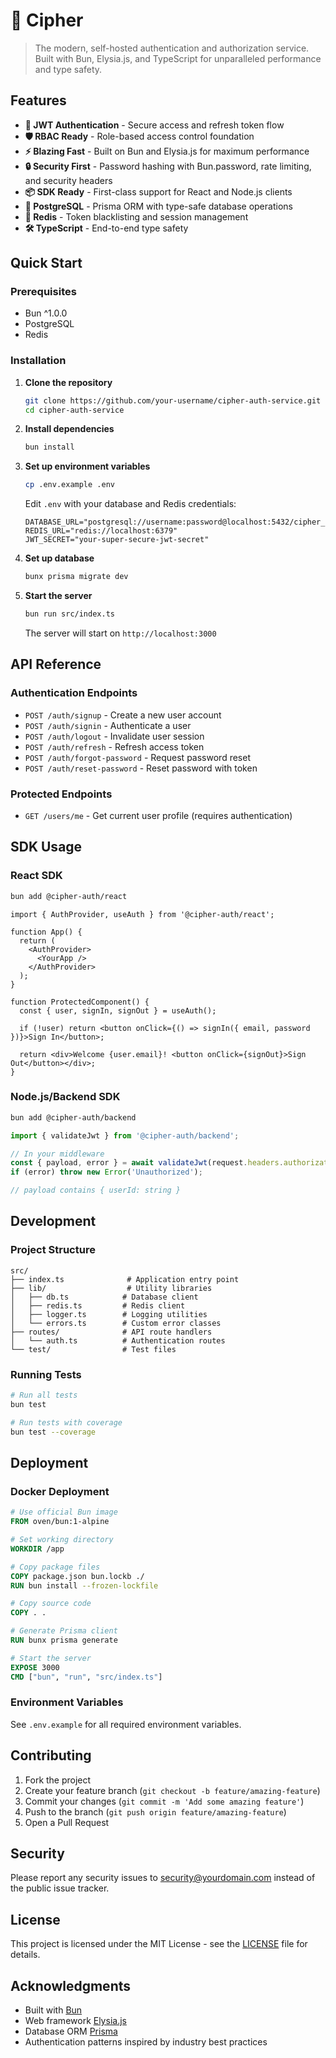 # 🔐 Cipher

> The modern, self-hosted authentication and authorization service. Built with Bun, Elysia.js, and TypeScript for unparalleled performance and type safety.

## Features

- **🔑 JWT Authentication** - Secure access and refresh token flow
- **🛡️ RBAC Ready** - Role-based access control foundation
- **⚡ Blazing Fast** - Built on Bun and Elysia.js for maximum performance
- **🔒 Security First** - Password hashing with Bun.password, rate limiting, and security headers
- **📦 SDK Ready** - First-class support for React and Node.js clients
- **🐘 PostgreSQL** - Prisma ORM with type-safe database operations
- **🧠 Redis** - Token blacklisting and session management
- **🛠️ TypeScript** - End-to-end type safety

## Quick Start

### Prerequisites

- Bun ^1.0.0
- PostgreSQL
- Redis

### Installation

1. **Clone the repository**
   ```bash
   git clone https://github.com/your-username/cipher-auth-service.git
   cd cipher-auth-service
   ```

2. **Install dependencies**
   ```bash
   bun install
   ```

3. **Set up environment variables**
   ```bash
   cp .env.example .env
   ```
   Edit `.env` with your database and Redis credentials:
   ```env
   DATABASE_URL="postgresql://username:password@localhost:5432/cipher_auth"
   REDIS_URL="redis://localhost:6379"
   JWT_SECRET="your-super-secure-jwt-secret"
   ```

4. **Set up database**
   ```bash
   bunx prisma migrate dev
   ```

5. **Start the server**
   ```bash
   bun run src/index.ts
   ```
   The server will start on `http://localhost:3000`

## API Reference

### Authentication Endpoints

- `POST /auth/signup` - Create a new user account
- `POST /auth/signin` - Authenticate a user
- `POST /auth/logout` - Invalidate user session
- `POST /auth/refresh` - Refresh access token
- `POST /auth/forgot-password` - Request password reset
- `POST /auth/reset-password` - Reset password with token

### Protected Endpoints

- `GET /users/me` - Get current user profile (requires authentication)

## SDK Usage

### React SDK

```bash
bun add @cipher-auth/react
```

```tsx
import { AuthProvider, useAuth } from '@cipher-auth/react';

function App() {
  return (
    <AuthProvider>
      <YourApp />
    </AuthProvider>
  );
}

function ProtectedComponent() {
  const { user, signIn, signOut } = useAuth();
  
  if (!user) return <button onClick={() => signIn({ email, password })}>Sign In</button>;
  
  return <div>Welcome {user.email}! <button onClick={signOut}>Sign Out</button></div>;
}
```

### Node.js/Backend SDK

```bash
bun add @cipher-auth/backend
```

```typescript
import { validateJwt } from '@cipher-auth/backend';

// In your middleware
const { payload, error } = await validateJwt(request.headers.authorization);
if (error) throw new Error('Unauthorized');

// payload contains { userId: string }
```

## Development

### Project Structure

```
src/
├── index.ts              # Application entry point
├── lib/                  # Utility libraries
│   ├── db.ts            # Database client
│   ├── redis.ts         # Redis client
│   ├── logger.ts        # Logging utilities
│   └── errors.ts        # Custom error classes
├── routes/              # API route handlers
│   └── auth.ts          # Authentication routes
└── test/                # Test files
```

### Running Tests

```bash
# Run all tests
bun test

# Run tests with coverage
bun test --coverage
```

## Deployment

### Docker Deployment

```dockerfile
# Use official Bun image
FROM oven/bun:1-alpine

# Set working directory
WORKDIR /app

# Copy package files
COPY package.json bun.lockb ./
RUN bun install --frozen-lockfile

# Copy source code
COPY . .

# Generate Prisma client
RUN bunx prisma generate

# Start the server
EXPOSE 3000
CMD ["bun", "run", "src/index.ts"]
```

### Environment Variables

See `.env.example` for all required environment variables.

## Contributing

1. Fork the project
2. Create your feature branch (`git checkout -b feature/amazing-feature`)
3. Commit your changes (`git commit -m 'Add some amazing feature'`)
4. Push to the branch (`git push origin feature/amazing-feature`)
5. Open a Pull Request

## Security

Please report any security issues to security@yourdomain.com instead of the public issue tracker.

## License

This project is licensed under the MIT License - see the [LICENSE](LICENSE) file for details.

## Acknowledgments

- Built with [Bun](https://bun.sh)
- Web framework [Elysia.js](https://elysiajs.com)
- Database ORM [Prisma](https://prisma.io)
- Authentication patterns inspired by industry best practices